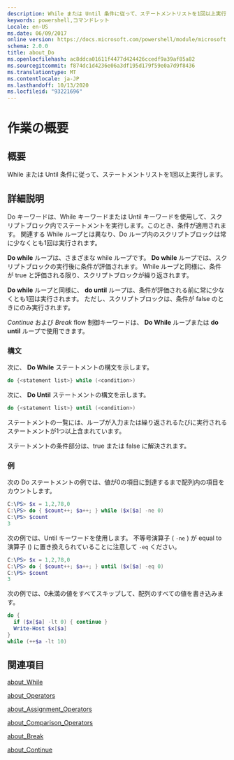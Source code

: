 ```yaml
---
description: While または Until 条件に従って、ステートメントリストを1回以上実行します。
keywords: powershell,コマンドレット
Locale: en-US
ms.date: 06/09/2017
online version: https://docs.microsoft.com/powershell/module/microsoft.powershell.core/about/about_do?view=powershell-6&WT.mc_id=ps-gethelp
schema: 2.0.0
title: about_Do
ms.openlocfilehash: ac8ddca01611f4477d424426ccedf9a39af85a82
ms.sourcegitcommit: f874dc1d4236e06a3df195d179f59e0a7d9f8436
ms.translationtype: MT
ms.contentlocale: ja-JP
ms.lasthandoff: 10/13/2020
ms.locfileid: "93221696"
---
```

# <a name="about-do"></a>作業の概要

## <a name="short-description"></a>概要
While または Until 条件に従って、ステートメントリストを1回以上実行します。

## <a name="long-description"></a>詳細説明

Do キーワードは、While キーワードまたは Until キーワードを使用して、スクリプトブロック内でステートメントを実行します。このとき、条件が適用されます。 関連する While ループとは異なり、Do ループ内のスクリプトブロックは常に少なくとも1回は実行されます。

**Do while** ループは、さまざまな while ループです。 **Do while** ループでは、スクリプトブロックの実行後に条件が評価されます。 While ループと同様に、条件が true と評価される限り、スクリプトブロックが繰り返されます。

**Do while** ループと同様に、 **do until** ループは、条件が評価される前に常に少なくとも1回は実行されます。 ただし、スクリプトブロックは、条件が false のときにのみ実行されます。

*Continue* および *Break* flow 制御キーワードは、 **Do While** ループまたは **do until** ループで使用できます。

### <a name="syntax"></a>構文

次に、 **Do While** ステートメントの構文を示します。

```powershell
do {<statement list>} while (<condition>)
```

次に、 **Do Until** ステートメントの構文を示します。

```powershell
do {<statement list>} until (<condition>)
```

ステートメントの一覧には、ループが入力または繰り返されるたびに実行されるステートメントが1つ以上含まれています。

ステートメントの条件部分は、true または false に解決されます。

### <a name="example"></a>例

次の Do ステートメントの例では、値が0の項目に到達するまで配列内の項目をカウントします。

```powershell
C:\PS> $x = 1,2,78,0
C:\PS> do { $count++; $a++; } while ($x[$a] -ne 0)
C:\PS> $count
3
```

次の例では、Until キーワードを使用します。 不等号演算子 ( `-ne` ) が equal to 演算子 () に置き換えられていることに注意して `-eq` ください。

```powershell
C:\PS> $x = 1,2,78,0
C:\PS> do { $count++; $a++; } until ($x[$a] -eq 0)
C:\PS> $count
3
```

次の例では、0未満の値をすべてスキップして、配列のすべての値を書き込みます。

```powershell
do {
  if ($x[$a] -lt 0) { continue }
  Write-Host $x[$a]
}
while (++$a -lt 10)
```

## <a name="see-also"></a>関連項目

[about_While](about_While.md)

[about_Operators](about_Operators.md)

[about_Assignment_Operators](about_Assignment_Operators.md)

[about_Comparison_Operators](about_Comparison_Operators.md)

[about_Break](about_Break.md)

[about_Continue](about_Continue.md)
